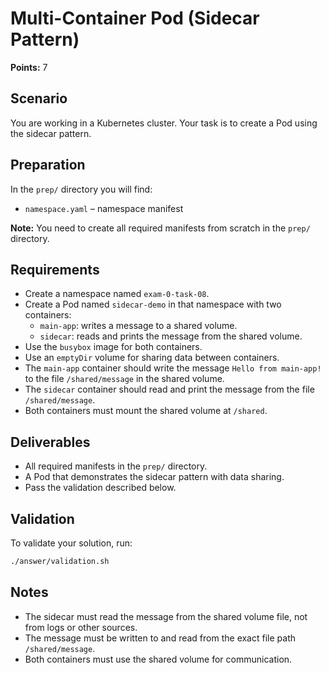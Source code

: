 # Multi-Container Pod (Sidecar Pattern)

**Points:** 7

## Scenario
You are working in a Kubernetes cluster. Your task is to create a Pod using the sidecar pattern.

## Preparation
In the `prep/` directory you will find:
- `namespace.yaml` – namespace manifest

**Note:** You need to create all required manifests from scratch in the `prep/` directory.

## Requirements
- Create a namespace named `exam-0-task-08`.
- Create a Pod named `sidecar-demo` in that namespace with two containers:
  - `main-app`: writes a message to a shared volume.
  - `sidecar`: reads and prints the message from the shared volume.
- Use the `busybox` image for both containers.
- Use an `emptyDir` volume for sharing data between containers.
- The `main-app` container should write the message `Hello from main-app!` to the file `/shared/message` in the shared volume.
- The `sidecar` container should read and print the message from the file `/shared/message`.
- Both containers must mount the shared volume at `/shared`.

## Deliverables
- All required manifests in the `prep/` directory.
- A Pod that demonstrates the sidecar pattern with data sharing.
- Pass the validation described below.

## Validation
To validate your solution, run:

```sh
./answer/validation.sh
```

## Notes
- The sidecar must read the message from the shared volume file, not from logs or other sources.
- The message must be written to and read from the exact file path `/shared/message`.
- Both containers must use the shared volume for communication.
